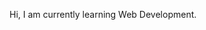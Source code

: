 Hi, I am currently learning Web Development.

<!---
BigPieDrowning/BigPieDrowning is a ✨ special ✨ repository because its `README.md` (this file) appears on your GitHub profile.
You can click the Preview link to take a look at your changes.
--->
